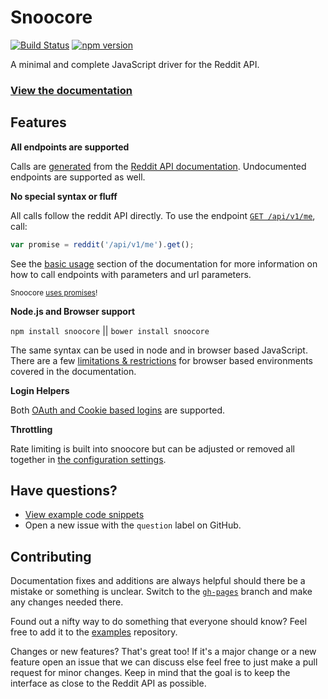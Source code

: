 # Snoocore

[![Build Status](https://travis-ci.org/trevorsenior/snoocore.svg?branch=master)](https://travis-ci.org/trevorsenior/snoocore)
[![npm version](https://badge.fury.io/js/snoocore.svg)](http://badge.fury.io/js/snoocore)

A minimal and complete JavaScript driver for the Reddit API.

### [View the documentation](http://trevorsenior.github.io/snoocore)

## Features

**All endpoints are supported**

Calls are [generated](https://github.com/trevorsenior/snooform) from the [Reddit API documentation](http://www.reddit.com/dev/api). Undocumented endpoints are supported as well.

**No special syntax or fluff**

All calls follow the reddit API directly. To use the endpoint [`GET /api/v1/me`](http://www.reddit.com/dev/api#GET_api_v1_me), call:

```javascript
var promise = reddit('/api/v1/me').get();
```

See the [basic usage](http://trevorsenior.github.io/snoocore/basicUsage.html) section of the documentation for more information on how to call endpoints with parameters and url parameters.

<sub>Snoocore [uses promises](http://tsenior.com/snoocore/promises.html)!</sub>

**Node.js and Browser support**

`npm install snoocore` || `bower install snoocore`

The same syntax can be used in node and in browser based JavaScript. There are a few [limitations & restrictions](http://trevorsenior.github.io/snoocore/node-vs-browser.html) for browser based environments covered in the documentation.

**Login Helpers**

Both [OAuth and Cookie based logins](http://trevorsenior.github.io/snoocore/login.html) are supported.

**Throttling**

Rate limiting is built into snoocore but can be adjusted or removed all together in [the configuration settings](http://trevorsenior.github.io/snoocore/config.html).

## Have questions?

 - [View example code snippets](https://github.com/trevorsenior/snoocore-examples/tree/master)
 - Open a new issue with the `question` label on GitHub.

## Contributing

Documentation fixes and additions are always helpful should there be a mistake or something is unclear. Switch to the [`gh-pages`](https://github.com/trevorsenior/snoocore/tree/gh-pages) branch and make any changes needed there.

Found out a nifty way to do something that everyone should know? Feel free to add it to the [examples](https://github.com/trevorsenior/snoocore-examples/tree/master) repository.

Changes or new features? That's great too! If it's a major change or a new feature open an issue that we can discuss else feel free to just make a pull request for minor changes. Keep in mind that the goal is to keep the interface as close to the Reddit API as possible.

